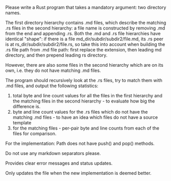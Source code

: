 Please write a Rust program that takes a mandatory argument: two directory names.

The first directory hierarchy contains .md files, which describe the matching .rs files in the second hierarchy: a file name is constructed by removing .md from the end and appending .rs.
Both the .md and .rs file hierarchies have identical "shape": if there is a file md_dir/subdir/subdir2/file.md, its .rs peer is at rs_dir/subdir/subdir2/file.rs, so take this into account
when building the .rs file path from .md file path: first replace the extension, then leading md directory, and then prepend leading rs directory.

However, there are also some files in the second hierarchy which are on its own, i.e. they do not have matching .md files.

The program should recursively look at the .rs files, try to match them with .md files, and output the following statistics:

1) total byte and line count values for all the files in the first hierarchy and the matching files in the second hierarchy - to evaluate how big the difference is.
2) byte and line count values for the .rs files which do not have the matching .md files - to have an idea which files do not have a source template
3) for the matching files - per-pair byte and line counts from each of the files for comparison.

For the implementation: Path does not have push() and pop() methods.

Do not use any markdown separators please.

Provides clear error messages and status updates.

Only updates the file when the new implementation is deemed better.

